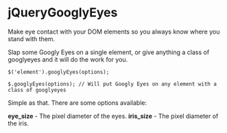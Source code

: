 jQueryGooglyEyes
================

Make eye contact with your DOM elements so you always know where you stand with them.

Slap some Googly Eyes on a single element, or give anything a class of googlyeyes and it will do the work for you.

    $('element').googlyEyes(options);

    $.googlyEyes(options); // Will put Googly Eyes on any element with a class of googlyeyes

Simple as that.  There are some options available:

**eye_size** - The pixel diameter of the eyes.
**iris_size** - The pixel diameter of the iris.